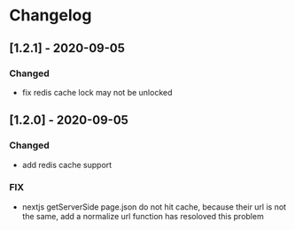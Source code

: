 # Changelog

## [1.2.1] - 2020-09-05

### Changed

- fix redis cache lock may not be unlocked

## [1.2.0] - 2020-09-05

### Changed

- add redis cache support

### FIX

- nextjs getServerSide page.json do not hit cache, because their url is not the same, add a normalize url function has resoloved this problem
